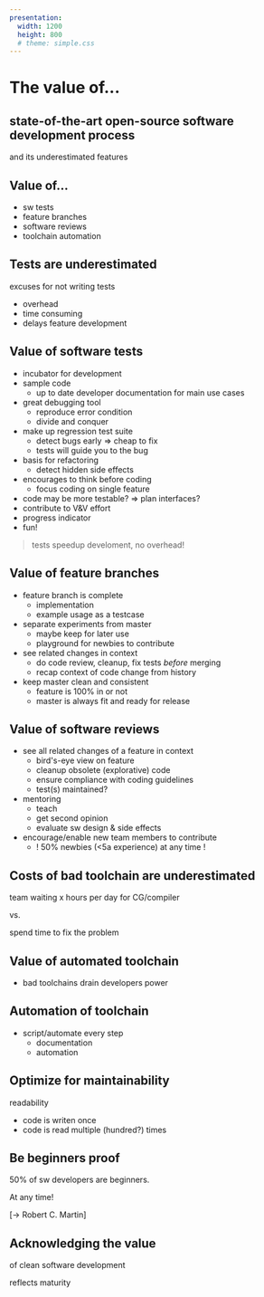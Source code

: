 ```yaml
---
presentation:
  width: 1200
  height: 800
  # theme: simple.css
---
```


<!-- slide -->
# The value of...

## state-of-the-art open-source software development process

and its underestimated features

<!-- slide vertical=true -->
## Value of...

- sw tests
- feature branches
- software reviews
- toolchain automation

<!-- slide -->
## Tests are underestimated

excuses for not writing tests

- overhead
- time consuming
- delays feature development

<!-- slide vertical=true -->
## Value of software tests

- incubator for development
- sample code
  - up to date developer documentation for main use cases
- great debugging tool
  - reproduce error condition
  - divide and conquer
- make up regression test suite
  - detect bugs early => cheap to fix
  - tests will guide you to the bug
- basis for refactoring
  - detect hidden side effects
- encourages to think before coding
  - focus coding on single feature
- code may be more testable? => plan interfaces?
- contribute to V&V effort
- progress indicator
- fun!

> tests speedup develoment, no overhead!

<!-- slide -->
## Value of feature branches

- feature branch is complete
  - implementation
  - example usage as a testcase
- separate experiments from master
  - maybe keep for later use
  - playground for newbies to contribute
- see related changes in context
  - do code review, cleanup, fix tests *before* merging
  - recap context of code change from history
- keep master clean and consistent
  - feature is 100% in or not
  - master is always fit and ready for release

<!-- slide -->
## Value of software reviews

- see all related changes of a feature in context
  - bird's-eye view on feature
  - cleanup obsolete (explorative) code
  - ensure compliance with coding guidelines
  - test(s) maintained?
- mentoring
  - teach
  - get second opinion
  - evaluate sw design & side effects
- encourage/enable new team members to contribute
  - ! 50% newbies (<5a experience) at any time !

<!-- slide -->
## Costs of bad toolchain are underestimated

team waiting x hours per day for CG/compiler

vs.

spend time to fix the problem

<!-- slide vertical=true -->
## Value of automated toolchain

- bad toolchains drain developers power

<!-- slide vertical=true -->
## Automation of toolchain

- script/automate every step
  - documentation
  - automation

<!-- slide -->
## Optimize for maintainability

readability

- code is writen once
- code is read multiple (hundred?) times

<!-- slide vertical=true -->
## Be beginners proof

50% of sw developers are beginners.

At any time!

[-> Robert C. Martin]

<!-- slide -->
## Acknowledging the value

of clean software development

reflects maturity
